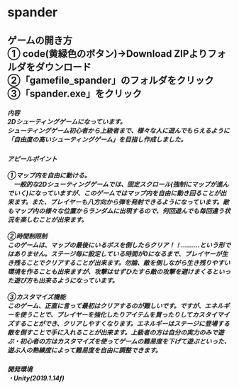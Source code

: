 # spander

<h2>ゲームの開き方<br>  
① code(黄緑色のボタン)→Download ZIPよりフォルダをダウンロード<br>
②「gamefile_spander」のフォルダをクリック<br>
③「spander.exe」をクリック<br>
  </h2>

<h5>内容</br>
2Dシューティングゲームになっています。<br>
シューティングゲーム初心者から上級者まで、様々な人に遊んでもらえるように「自由度の高いシューティングゲーム」を目指し作成しました。<br>
</h5>

<h5>
  アピールポイント<br>
  <br>
  ①マップ内を自由に動ける。<br>
　一般的な2Dシューティングゲームでは、固定スクロール(強制にマップが進んでいく)になっていますが、このゲームではマップ内を自由に動き回ることが出来ます。また、プレイヤーも八方向から弾を発射できるようになっています。敵もマップ内の様々な位置からランダムに出現するので、何回遊んでも毎回違う状況を楽しむことが出来ます。<br>
  <br>
 ②時間制限制<br>
このゲームは、マップの最後にいるボスを倒したらクリア！！………という形ではありません。ステージ毎に設定している時間が0になるまで、プレイヤーが生き残ることでクリアすることが出来ます。勿論、敵を倒しながら生き残りやすい環境を作ることも出来ますが、攻撃はせずひたすら敵の攻撃を避けまくるといった遊び方も出来るようになっています。<br>
  <br>
③カスタマイズ機能<br>
  このゲーム、正直に言って最初はクリアするのが難しいです。ですが、エネルギーを使うことで、プレイヤーを強化したりアイテムを買ったりしてカスタイマイズすることができ、クリアしやすくなります。エネルギーはステージに登場する敵を倒すことで手に入れることが出来ます。上級者の方は自分の実力のみで遊ぶ・初心者の方はカスタマイズを使ってゲームの難易度を下げて遊ぶといった、遊ぶ人の熟練度によって難易度を自由に調整できます。<br>
  </h5>
  
  <h5>開発環境<br>
  ・Unity(2019.1.14f)
  </h5>
 

